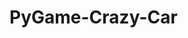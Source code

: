 # PyGame-Crazy-Car
<ing src = "https://github.com/gavinpritipaul/PyGame-Crazy-Car/blob/master/Capture2.PNG" width=300 height=300>
